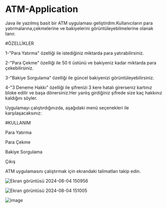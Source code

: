 # ATM-Application
Java ile yazılmış  basit bir ATM uygulaması geliştirdim.Kullanıcıların para yatırmalarına,çekmelerine ve bakiyelerini görüntüleyebilmelerine olanak tanır.

 #ÖZELLİKLER
 
 1-"Para Yatırma" özelliği ile istediğiniz miktarda para yatırabilirsiniz.

 
 2-"Para Çekme" özelliği ile 50 tl üstünü ve bakiyeniz kadar miktarda para çekebilirsiniz.

 
 3-"Bakiye Sorgulama" özelliği ile güncel bakiyenizi görüntüleyebilirsiniz.

 
 4-"3 Deneme Hakkı" özelliği ile şifrenizi 3 kere hatalı girerseniz kartınız bloke edilir ve başa dönersiniz.Her yanlış girdiğiniz şifrede size kaç hakkınız kaldığını söyler.

 

 Uygulamayı çalıştırdığınızda, aşağıdaki menü seçenekleri ile karşılaşacaksınız:

#KULLANIM

Para Yatırma

Para Çekme

Bakiye Sorgulama

Çıkış

ATM uygulamasını çalıştırmak için ekrandaki talimatları takip edin.







![Ekran görüntüsü 2024-08-04 150956](https://github.com/user-attachments/assets/7f79a400-a336-4022-9af7-43933c1acd9d)


![Ekran görüntüsü 2024-08-04 151005](https://github.com/user-attachments/assets/d4b0c1e5-1ae6-44fe-9ac8-6a50301dd405)



![image](https://github.com/user-attachments/assets/46b9c0d7-e457-45c4-905e-27ed782b514f)



